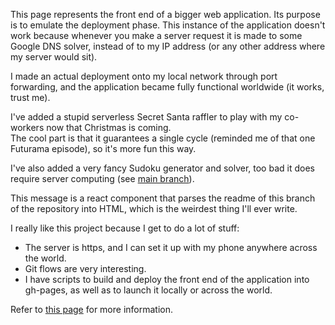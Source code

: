 This page represents the front end of a bigger web application.
Its purpose is to emulate the deployment phase. 
This instance of the application doesn't work because whenever you make a server request it is made to some Google DNS solver, instead of to my IP address (or any other address where my server would sit).

I made an actual deployment onto my local network through port forwarding, and the application became fully functional worldwide (it works, trust me).

I've added a stupid serverless Secret Santa raffler to play with my co-workers now that Christmas is coming.  
The cool part is that it guarantees a single cycle (reminded me of that one Futurama episode), so it's more fun this way.

I've also added a very fancy Sudoku generator and solver, too bad it does require server computing (see [main branch](https://github.com/Lucas1774/Web-app/tree/master/server)).

This message is a react component that parses the readme of this branch of the repository into HTML, which is the weirdest thing I'll ever write.

I really like this project because I get to do a lot of stuff:
- The server is https, and I can set it up with my phone anywhere across the world.
- Git flows are very interesting.
- I have scripts to build and deploy the front end of the application into gh-pages, as well as to launch it locally or across the world.

Refer to [this page](https://github.com/Lucas1774/Web-app) for more information.
